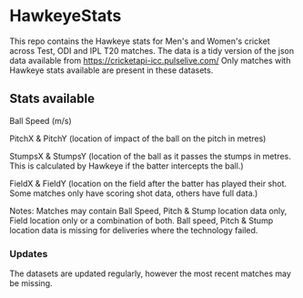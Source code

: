 # HawkeyeStats
This repo contains the Hawkeye stats for Men's and Women's cricket across Test, ODI and IPL T20 matches.  The data is a tidy version of the json data available from https://cricketapi-icc.pulselive.com/
Only matches with Hawkeye stats available are present in these datasets.

## Stats available
Ball Speed (m/s)  

PitchX & PitchY (location of impact of the ball on the pitch in metres)  

StumpsX & StumpsY (location of the ball as it passes the stumps in metres. This is calculated by Hawkeye if the batter intercepts the ball.)  

FieldX & FieldY (location on the field after the batter has played their shot.  Some matches only have scoring shot data, others have full data.)  

Notes: Matches may contain Ball Speed, Pitch & Stump location data only, Field location only or a combination of both.  Ball speed, Pitch & Stump location
data is missing for deliveries where the technology failed.

### Updates
The datasets are updated regularly, however the most recent matches may be missing.
